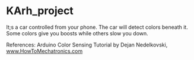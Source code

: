 # KArh_project

It;s a car controlled from your phone. The car will detect colors beneath it.
Some colors give you boosts while others slow you down.

References: Arduino Color Sensing Tutorial by Dejan Nedelkovski, www.HowToMechatronics.com

